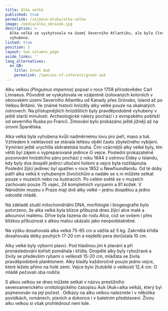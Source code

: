 ```yaml
---
title: Alka velká
published: true
permalink: /zajmove-druhy/alka-velka
image: /media/alka_obrazek.jpg
description: >-
  Alka velká se vyskytovala na území Severního Atlantiku, ale byla člověkem
  vyhubena.
listed: true
position: 1
layout: two_columns_page
aside_links: ''
lang_alternatives:
  en_GB:
    title: Great Auk
    permalink: /species-of-interest/great-auk
---
```

Alku velkou (_Pinguinus impennis_) popsal v roce 1758 přírodovědec Carl Linnaeus. Původně se vyskytovala ve vzájemně izolovaných koloniích v obrovském území Severního Atlantiku od Kanady přes Grónsko, Island až po Velkou Británii. Ve známé historii hnízdily alky velké pouze na skalnatých ostrovech. Na přístupnějších hnízdištích byly pravděpodobně vyhubeny v ještě starší minulosti. Archeologické nálezy pochází i z evropského pobřeží od severního Ruska po Francii. Zimování bylo prokázáno ještě jižněji až na úrovni Španělska. 

Alka velká byla vyhubena kvůli nadměrnému lovu pro peří, maso a tuk. Vzhledem k nelétavosti se stávala lehkou obětí často zbytečného vybíjení. Vymírání ještě urychlila sběratelská touha. Čím vzácnější alky velké byly, tím větší byl zájem o vypreparované jedince či vejce. Poslední prokazatelné pozorování hnízdícího páru pochází z roku 1844 z ostrovu Eldey u Islandu, kdy byly dva dospělí jedinci utlučeni holemi a vejce byla rozšlápnuta. Poslední žijící jedinec byl spatřen v roce 1852 u Newfoundlandu. Od té doby patří alka velká k vyhubeným živočichům a nadále se s ní můžete setkat pouze v muzeích nebo na ilustracích. Po celém světě se v muzeích zachovalo pouze 75 vajec, 24 kompletních vycpanin a 81 kožek. V Národním muzeu v Praze mají dvě alky velké – jednu dospělou a jedno odrostlé mládě. 

Na základě studií mitochondriální DNA, morfologie i biogeografie bylo potvrzeno, že alka velká byla blízce příbuzná dnes žijící alce malé a alkounovi malému. Dříve byla řazena do rodu _Alca_, což se ovšem i přes blízkou příbuznost s alkou malou ukázalo jako neopodstatněné. 

Na výšku dosahovala alka velká 75-85 cm a vážila až 5 kg. Zakrnělá křídla dosahovala délky pouhých 17-20 cm a nejdelší pera dorůstala 10 cm. 

Alky velké byly výborní plavci. Pod hladinou jim k plavání a při pronásledování kořisti pomáhala i křídla. Dospělé alky byly rybožravé a živily se především rybami o velikosti 15-20 cm, mláďata se živila pravděpodobně planktonem. Alky kladly každoročně pouze jedno vejce, které leželo přímo na holé zemi. Vejce bylo žlutobílé o velikosti 12,4 cm. O mládě pečovali oba rodiče. 

S alkou velkou se dnes můžete setkat v názvu prestižního severoamerického ornitologického časopisu Auk (Auk=alka velká), který byl pojmenován na její počest . Odkazy na alku velkou naleznete i v několika povídkách, románech, písních a dokonce i v baletním představení. Živou alku velkou si však prohlédnout není kde.
